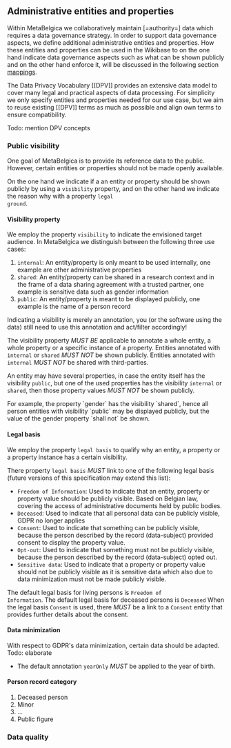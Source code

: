 ## Administrative entities and properties

Within MetaBelgica we collaboratively maintain [=authority=] data which requires a data governance strategy.
In order to support data governance aspects, we define additional administrative entities and properties.
How these entities and properties can be used in the Wikibase to on the one hand indicate data governance aspects such as what can be shown publicly and on the other hand enforce it, will be discussed in the following section <a href='#mappings'>mappings</a>.

The Data Privacy Vocabulary [[DPV]] provides an extensive data model to cover many legal and practical aspects of data processing. For simplicity we only specify entities and properties needed for our use case, but we aim to reuse existing [[DPV]] terms as much as possible and align own terms to ensure compatibility.

Todo: mention DPV concepts

### Public visibility

One goal of MetaBelgica is to provide its reference data to the public.
However, certain entities or properties should not be made openly available.

On the one hand we indicate if a an entity or property should be shown publicly by using a <code>visibility</code> property,
and on the other hand we indicate the reason why with a property <code>legal ground</code>.

#### Visibility property
We employ the property <code>visibility</code> to indicate the envisioned target audience. 
In MetaBelgica we distinguish between the following three use cases:

1. <code>internal</code>: An entity/property is only meant to be used internally, one example are other administrative properties
2. <code>shared</code>: An entity/property can be shared in a research context and in the frame of a data sharing agreement with a trusted partner, one example is sensitive data such as gender information
3. <code>public</code>: An entity/property is meant to be displayed publicly, one example is the name of a person record

<p class="note" title="Visibility is merely an annotation">
Indicating a visibility is merely an annotation, you (or the software using the data) still need to use this annotation and act/filter accordingly!
</p>


The visibility property <em class="rfc2119">MUST BE</em> applicable to annotate a whole entity, a whole property or a specific instance of a property.
Entities annotated with <code>internal</code> or <code>shared</code> <em class="rfc2119">MUST NOT</em> be shown publicly.
Entities annotated with <code>internal</code> <em class="rfc2119">MUST NOT</em> be shared with third-parties.

An entity may have several properties, in case the entity itself has the visibility <code>public</code>,
but one of the used properties has the visibility <code>internal</code> or <code>shared</code>,
then those property values <em class="rfc2119">MUST NOT</em> be shown publicly.

<p class="informative" title="Note: annotation">
For example, the property `gender` has the visibility `shared`, hence all person entities with visibility `public` may be displayed publicly, but the value of the gender property `shall not` be shown.
</p>

#### Legal basis
We employ the property <code>legal basis</code> to qualify why an entity, a property or a property instance has a certain visibility.

There property <code>legal basis</code> <em class="rfc2119">MUST</em> link to one of the following legal basis (future versions of this specification may extend this list):

* <code>Freedom of Information</code>: Used to indicate that an entity, property or property value should be publicly visible. Based on Belgian law, covering the access of administrative documents held by public bodies.
* <code>Deceased</code>: Used to indicate that all personal data can be publicly visible, GDPR no longer applies
* <code>Consent</code>: Used to indicate that something can be publicly visible, because the person described by the record (data-subject) provided consent to display the property value.
* <code>Opt-out</code>: Used to indicate that something must not be publicly visible, because the person described by the record (data-subject) opted out.
* <code>Sensitive data</code>: Used to indicate that a property or property value should not be publicly visible as it is sensitive data which also due to data minimization must not be made publicly visible.

The default legal basis for living persons is <code>Freedom of Information</code>.
The default legal basis for deceased persons is <code>Deceased</code>
When the legal basis <code>Consent</code> is used, there <em class="rfc2119">MUST</em> be a link to a <code>Consent</code> entity that provides further details about the consent.

#### Data minimization
With respect to GDPR's data minimization, certain data should be adapted.
Todo: elaborate

* The default annotation <code>yearOnly</code> <em class="rfc2119">MUST</em> be applied to the year of birth.




#### Person record category


1. Deceased person
2. Minor
3. ...
4. Public figure

### Data quality
